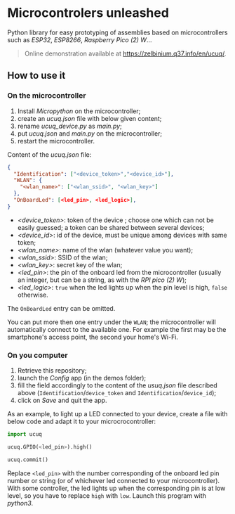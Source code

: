 # Microcontrolers unleashed

Python library for easy prototyping of assemblies based on microcontrollers such as *ESP32*, *ESP8266*, *Raspberry Pico (2) W*…

> Online demonstration available at https://zelbinium.q37.info/en/ucuq/.

## How to use it

### On the microcontroller

1. Install *Micropython* on the microcontroller;
2. create an *ucuq.json* file with below given content;
3. rename *ucuq_device.py* as *main.py*;
4. put *ucuq.json* and *main.py* on the microcontroller;
5. restart the microcontroller.

Content of the *ucuq.json* file:

```json
{
  "Identification": ["<device_token>","<device_id>"],
  "WLAN": {
    "<wlan_name>": ["<wlan_ssid>", "<wlan_key>"]
  },
  "OnBoardLed": [<led_pin>, <led_logic>],
}
```

- *&lt;device_token>*: token of the device ; choose one which can not be easily guessed; a token can be shared between several devices;
- *&lt;device_id>*: id of the device, must be unique among devices with same token;
- *&lt;wlan_name>*: name of the wlan (whatever value you want);
- *&lt;wlan_ssid>*: SSID of the wlan;
- *&lt;wlan_key>*: secret key of the wlan;
- *&lt;led_pin>*: the pin of the onboard led from the microcontroller (usually an integer, but can be a string, as with the *RPI pico (2) W*);
- *&lt;led_logic>*: `true` when the led lights up when the pin level is high, `false` otherwise.

The `OnBoardLed` entry can be omitted.

You can put more then one entry under the `WLAN`; the microcontroller will automatically connect to the available one. For example the first may be the smartphone's access point, the second your home's Wi-Fi.

### On you computer

1. Retrieve this repository;
2. launch the *Config* app (in the demos folder);
3. fill the field accordingly to the content of the *usuq.json* file described above (`Identification`/`device_token` and `Identification`/`device_id`);
4. click on *Save* and quit the app.

As an example, to light up a LED connected to your device, create a file with below code and adapt it to your microcrocontroller:

```python
import ucuq

ucuq.GPIO(<led_pin>).high()

ucuq.commit()
```

Replace `<led_pin>` with the number corresponding of the onboard led pin number or string (or of whichever led connected to your microcontroller). With some controller, the led lights up when the corresponding pin is at low level, so you have to replace `high` with `low`. Launch this program with *python3*.
